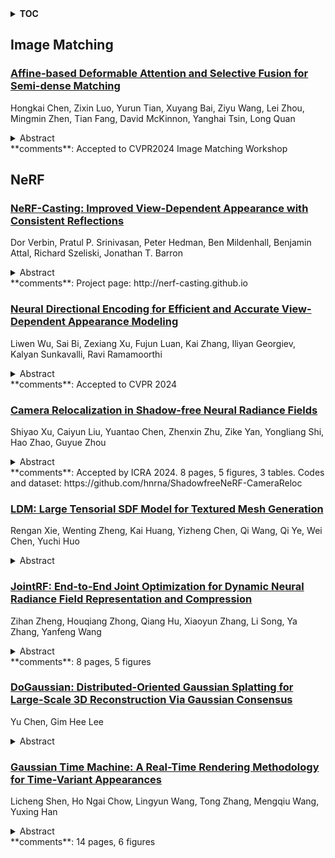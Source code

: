 <details>
  <summary><b>TOC</b></summary>
  <ol>
    <li><a href=#image-matching>Image Matching</a></li>
      <ul>
        <li><a href=#Affine-based-Deformable-Attention-and-Selective-Fusion-for-Semi-dense-Matching>Affine-based Deformable Attention and Selective Fusion for Semi-dense Matching</a></li>
      </ul>
    </li>
    <li><a href=#nerf>NeRF</a></li>
      <ul>
        <li><a href=#NeRF-Casting:-Improved-View-Dependent-Appearance-with-Consistent-Reflections>NeRF-Casting: Improved View-Dependent Appearance with Consistent Reflections</a></li>
        <li><a href=#Neural-Directional-Encoding-for-Efficient-and-Accurate-View-Dependent-Appearance-Modeling>Neural Directional Encoding for Efficient and Accurate View-Dependent Appearance Modeling</a></li>
        <li><a href=#Camera-Relocalization-in-Shadow-free-Neural-Radiance-Fields>Camera Relocalization in Shadow-free Neural Radiance Fields</a></li>
        <li><a href=#LDM:-Large-Tensorial-SDF-Model-for-Textured-Mesh-Generation>LDM: Large Tensorial SDF Model for Textured Mesh Generation</a></li>
        <li><a href=#JointRF:-End-to-End-Joint-Optimization-for-Dynamic-Neural-Radiance-Field-Representation-and-Compression>JointRF: End-to-End Joint Optimization for Dynamic Neural Radiance Field Representation and Compression</a></li>
        <li><a href=#DoGaussian:-Distributed-Oriented-Gaussian-Splatting-for-Large-Scale-3D-Reconstruction-Via-Gaussian-Consensus>DoGaussian: Distributed-Oriented Gaussian Splatting for Large-Scale 3D Reconstruction Via Gaussian Consensus</a></li>
        <li><a href=#Gaussian-Time-Machine:-A-Real-Time-Rendering-Methodology-for-Time-Variant-Appearances>Gaussian Time Machine: A Real-Time Rendering Methodology for Time-Variant Appearances</a></li>
      </ul>
    </li>
  </ol>
</details>

## Image Matching  

### [Affine-based Deformable Attention and Selective Fusion for Semi-dense Matching](http://arxiv.org/abs/2405.13874)  
Hongkai Chen, Zixin Luo, Yurun Tian, Xuyang Bai, Ziyu Wang, Lei Zhou, Mingmin Zhen, Tian Fang, David McKinnon, Yanghai Tsin, Long Quan  
<details>  
  <summary>Abstract</summary>  
  <ol>  
    Identifying robust and accurate correspondences across images is a fundamental problem in computer vision that enables various downstream tasks. Recent semi-dense matching methods emphasize the effectiveness of fusing relevant cross-view information through Transformer. In this paper, we propose several improvements upon this paradigm. Firstly, we introduce affine-based local attention to model cross-view deformations. Secondly, we present selective fusion to merge local and global messages from cross attention. Apart from network structure, we also identify the importance of enforcing spatial smoothness in loss design, which has been omitted by previous works. Based on these augmentations, our network demonstrate strong matching capacity under different settings. The full version of our network achieves state-of-the-art performance among semi-dense matching methods at a similar cost to LoFTR, while the slim version reaches LoFTR baseline's performance with only 15% computation cost and 18% parameters.  
  </ol>  
</details>  
**comments**: Accepted to CVPR2024 Image Matching Workshop  
  
  



## NeRF  

### [NeRF-Casting: Improved View-Dependent Appearance with Consistent Reflections](http://arxiv.org/abs/2405.14871)  
Dor Verbin, Pratul P. Srinivasan, Peter Hedman, Ben Mildenhall, Benjamin Attal, Richard Szeliski, Jonathan T. Barron  
<details>  
  <summary>Abstract</summary>  
  <ol>  
    Neural Radiance Fields (NeRFs) typically struggle to reconstruct and render highly specular objects, whose appearance varies quickly with changes in viewpoint. Recent works have improved NeRF's ability to render detailed specular appearance of distant environment illumination, but are unable to synthesize consistent reflections of closer content. Moreover, these techniques rely on large computationally-expensive neural networks to model outgoing radiance, which severely limits optimization and rendering speed. We address these issues with an approach based on ray tracing: instead of querying an expensive neural network for the outgoing view-dependent radiance at points along each camera ray, our model casts reflection rays from these points and traces them through the NeRF representation to render feature vectors which are decoded into color using a small inexpensive network. We demonstrate that our model outperforms prior methods for view synthesis of scenes containing shiny objects, and that it is the only existing NeRF method that can synthesize photorealistic specular appearance and reflections in real-world scenes, while requiring comparable optimization time to current state-of-the-art view synthesis models.  
  </ol>  
</details>  
**comments**: Project page: http://nerf-casting.github.io  
  
### [Neural Directional Encoding for Efficient and Accurate View-Dependent Appearance Modeling](http://arxiv.org/abs/2405.14847)  
Liwen Wu, Sai Bi, Zexiang Xu, Fujun Luan, Kai Zhang, Iliyan Georgiev, Kalyan Sunkavalli, Ravi Ramamoorthi  
<details>  
  <summary>Abstract</summary>  
  <ol>  
    Novel-view synthesis of specular objects like shiny metals or glossy paints remains a significant challenge. Not only the glossy appearance but also global illumination effects, including reflections of other objects in the environment, are critical components to faithfully reproduce a scene. In this paper, we present Neural Directional Encoding (NDE), a view-dependent appearance encoding of neural radiance fields (NeRF) for rendering specular objects. NDE transfers the concept of feature-grid-based spatial encoding to the angular domain, significantly improving the ability to model high-frequency angular signals. In contrast to previous methods that use encoding functions with only angular input, we additionally cone-trace spatial features to obtain a spatially varying directional encoding, which addresses the challenging interreflection effects. Extensive experiments on both synthetic and real datasets show that a NeRF model with NDE (1) outperforms the state of the art on view synthesis of specular objects, and (2) works with small networks to allow fast (real-time) inference. The project webpage and source code are available at: \url{https://lwwu2.github.io/nde/}.  
  </ol>  
</details>  
**comments**: Accepted to CVPR 2024  
  
### [Camera Relocalization in Shadow-free Neural Radiance Fields](http://arxiv.org/abs/2405.14824)  
Shiyao Xu, Caiyun Liu, Yuantao Chen, Zhenxin Zhu, Zike Yan, Yongliang Shi, Hao Zhao, Guyue Zhou  
<details>  
  <summary>Abstract</summary>  
  <ol>  
    Camera relocalization is a crucial problem in computer vision and robotics. Recent advancements in neural radiance fields (NeRFs) have shown promise in synthesizing photo-realistic images. Several works have utilized NeRFs for refining camera poses, but they do not account for lighting changes that can affect scene appearance and shadow regions, causing a degraded pose optimization process. In this paper, we propose a two-staged pipeline that normalizes images with varying lighting and shadow conditions to improve camera relocalization. We implement our scene representation upon a hash-encoded NeRF which significantly boosts up the pose optimization process. To account for the noisy image gradient computing problem in grid-based NeRFs, we further propose a re-devised truncated dynamic low-pass filter (TDLF) and a numerical gradient averaging technique to smoothen the process. Experimental results on several datasets with varying lighting conditions demonstrate that our method achieves state-of-the-art results in camera relocalization under varying lighting conditions. Code and data will be made publicly available.  
  </ol>  
</details>  
**comments**: Accepted by ICRA 2024. 8 pages, 5 figures, 3 tables. Codes and
  dataset: https://github.com/hnrna/ShadowfreeNeRF-CameraReloc  
  
### [LDM: Large Tensorial SDF Model for Textured Mesh Generation](http://arxiv.org/abs/2405.14580)  
Rengan Xie, Wenting Zheng, Kai Huang, Yizheng Chen, Qi Wang, Qi Ye, Wei Chen, Yuchi Huo  
<details>  
  <summary>Abstract</summary>  
  <ol>  
    Previous efforts have managed to generate production-ready 3D assets from text or images. However, these methods primarily employ NeRF or 3D Gaussian representations, which are not adept at producing smooth, high-quality geometries required by modern rendering pipelines. In this paper, we propose LDM, a novel feed-forward framework capable of generating high-fidelity, illumination-decoupled textured mesh from a single image or text prompts. We firstly utilize a multi-view diffusion model to generate sparse multi-view inputs from single images or text prompts, and then a transformer-based model is trained to predict a tensorial SDF field from these sparse multi-view image inputs. Finally, we employ a gradient-based mesh optimization layer to refine this model, enabling it to produce an SDF field from which high-quality textured meshes can be extracted. Extensive experiments demonstrate that our method can generate diverse, high-quality 3D mesh assets with corresponding decomposed RGB textures within seconds.  
  </ol>  
</details>  
  
### [JointRF: End-to-End Joint Optimization for Dynamic Neural Radiance Field Representation and Compression](http://arxiv.org/abs/2405.14452)  
Zihan Zheng, Houqiang Zhong, Qiang Hu, Xiaoyun Zhang, Li Song, Ya Zhang, Yanfeng Wang  
<details>  
  <summary>Abstract</summary>  
  <ol>  
    Neural Radiance Field (NeRF) excels in photo-realistically static scenes, inspiring numerous efforts to facilitate volumetric videos. However, rendering dynamic and long-sequence radiance fields remains challenging due to the significant data required to represent volumetric videos. In this paper, we propose a novel end-to-end joint optimization scheme of dynamic NeRF representation and compression, called JointRF, thus achieving significantly improved quality and compression efficiency against the previous methods. Specifically, JointRF employs a compact residual feature grid and a coefficient feature grid to represent the dynamic NeRF. This representation handles large motions without compromising quality while concurrently diminishing temporal redundancy. We also introduce a sequential feature compression subnetwork to further reduce spatial-temporal redundancy. Finally, the representation and compression subnetworks are end-to-end trained combined within the JointRF. Extensive experiments demonstrate that JointRF can achieve superior compression performance across various datasets.  
  </ol>  
</details>  
**comments**: 8 pages, 5 figures  
  
### [DoGaussian: Distributed-Oriented Gaussian Splatting for Large-Scale 3D Reconstruction Via Gaussian Consensus](http://arxiv.org/abs/2405.13943)  
Yu Chen, Gim Hee Lee  
<details>  
  <summary>Abstract</summary>  
  <ol>  
    The recent advances in 3D Gaussian Splatting (3DGS) show promising results on the novel view synthesis (NVS) task. With its superior rendering performance and high-fidelity rendering quality, 3DGS is excelling at its previous NeRF counterparts. The most recent 3DGS method focuses either on improving the instability of rendering efficiency or reducing the model size. On the other hand, the training efficiency of 3DGS on large-scale scenes has not gained much attention. In this work, we propose DoGaussian, a method that trains 3DGS distributedly. Our method first decomposes a scene into K blocks and then introduces the Alternating Direction Method of Multipliers (ADMM) into the training procedure of 3DGS. During training, our DoGaussian maintains one global 3DGS model on the master node and K local 3DGS models on the slave nodes. The K local 3DGS models are dropped after training and we only query the global 3DGS model during inference. The training time is reduced by scene decomposition, and the training convergence and stability are guaranteed through the consensus on the shared 3D Gaussians. Our method accelerates the training of 3DGS by 6+ times when evaluated on large-scale scenes while concurrently achieving state-of-the-art rendering quality. Our project page is available at https://aibluefisher.github.io/DoGaussian.  
  </ol>  
</details>  
  
### [Gaussian Time Machine: A Real-Time Rendering Methodology for Time-Variant Appearances](http://arxiv.org/abs/2405.13694)  
Licheng Shen, Ho Ngai Chow, Lingyun Wang, Tong Zhang, Mengqiu Wang, Yuxing Han  
<details>  
  <summary>Abstract</summary>  
  <ol>  
    Recent advancements in neural rendering techniques have significantly enhanced the fidelity of 3D reconstruction. Notably, the emergence of 3D Gaussian Splatting (3DGS) has marked a significant milestone by adopting a discrete scene representation, facilitating efficient training and real-time rendering. Several studies have successfully extended the real-time rendering capability of 3DGS to dynamic scenes. However, a challenge arises when training images are captured under vastly differing weather and lighting conditions. This scenario poses a challenge for 3DGS and its variants in achieving accurate reconstructions. Although NeRF-based methods (NeRF-W, CLNeRF) have shown promise in handling such challenging conditions, their computational demands hinder real-time rendering capabilities. In this paper, we present Gaussian Time Machine (GTM) which models the time-dependent attributes of Gaussian primitives with discrete time embedding vectors decoded by a lightweight Multi-Layer-Perceptron(MLP). By adjusting the opacity of Gaussian primitives, we can reconstruct visibility changes of objects. We further propose a decomposed color model for improved geometric consistency. GTM achieved state-of-the-art rendering fidelity on 3 datasets and is 100 times faster than NeRF-based counterparts in rendering. Moreover, GTM successfully disentangles the appearance changes and renders smooth appearance interpolation.  
  </ol>  
</details>  
**comments**: 14 pages, 6 figures  
  
  



